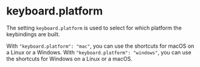keyboard.platform
=================

The setting `keyboard.platform` is used to select for which platform the keybindings are built.

With `"keyboard.platform": "mac"`, you can use the shortcuts for macOS on a Linux or a Windows.
With `"keyboard.platform": "windows"`, you can use the shortcuts for Windows on a Linux or a macOS.
